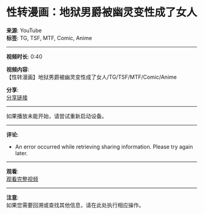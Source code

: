 # 性转漫画：地狱男爵被幽灵变性成了女人

**来源**: YouTube  
**标签**: TG, TSF, MTF, Comic, Anime  

---

**视频时长**: 0:40

**视频内容**:  
【性转漫画】地狱男爵被幽灵变性成了女人/TG/TSF/MTF/Comic/Anime  

**分享**:  
[分享链接](#)  

---

如果播放未能开始，请尝试重新启动设备。

---

**评论**:  
- An error occurred while retrieving sharing information. Please try again later.  

--- 

**观看**:  
[观看完整视频](#)  

--- 

**注意**:  
如果您需要回溯或查找其他信息，请在此处执行相应操作。